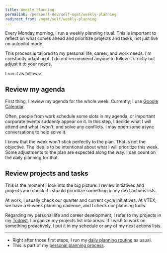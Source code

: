 ```yaml
---
title: Weekly Planning
permalink: /personal-dev/self-mgmt/weekly-planning
redirect_from: /mgmt/self/weekly-planning
---
```


Every Monday morning, I run a weekly planning ritual. This is important to reflect on what comes ahead and prioritize projects and tasks, not just live on autopilot mode.

This process is tailored to my personal life, career, and work needs. I'm constantly adapting it. I do not recommend anyone to follow it strictly but adjust it to your needs.

I run it as follows:

## Review my agenda

First thing, I review my agenda for the whole week. Currently, I use [Google Calendar](https://calendar.google.com).

Often, people from work schedule some slots in my agenda, or important corporate events suddenly appear on it. In this step, I decide what I will attend and what I won't, and solve any conflicts. I may open some async conversations to help solve it.

I know that the week won't stick perfectly to the plan. That is not the objective. The idea is to be intentional about what I will prioritize this week. Some adjustments to the plan are expected along the way. I can count on the daily planning for that.

## Review projects and tasks

This is the moment I look into the big picture: I review initiatives and projects and check if I should prioritize something in my next actions lists. 

At work, I usually check our quarter and current cycle initiatives. At VTEX, we have a 6-week planning cadence, and I check our planning tools.

Regarding my personal life and career development, I refer to my projects in my [Todoist](https://todoist.com). I organize my projects list into areas. If I wish to work on something proactively, I put it in my schedule or any of my next actions lists.

---

- Right after those first steps, I run my [daily planning routine](/personal-dev/self-mgmt/daily-planning) as usual.
- This is part of my [personal planning process](/personal-dev/self-mgmt/personal-planning).